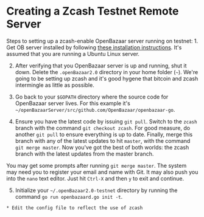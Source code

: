 # Creating a Zcash Testnet Remote Server

Steps to setting up a zcash-enable OpenBazaar server running on testnet:
	1. Get OB server installed by following [these installation instructions](https://github.com/OpenBazaar/openbazaar-go/blob/master/docs/install-linux.md).
  It's assumed that you are running a Ubuntu Linux server. 
  
  2. After verifying that you OpenBazaar server is up and running, shut it down.
  Delete the `.openBazaar2.0` directory in your home folder (`~`).
  We're going to be setting up zcash and it's good hygene that bitcoin and zcash intermingle as little as possible.
  
  3. Go back to your `$GOPATH` directory where the source code for OpenBazaar server lives.
  For this example it's `~/openBazaarServer/src/github.com/OpenBazaar/openbazaar-go`. 
  
  4. Ensure you have the latest code by issuing `git pull`. Switch to the `zcash` branch with the
  command `git checkout zcash`. For good measure, do another `git pull` to ensure everything is
  up to date. Finally, merge this branch with any of the latest updates to hit `master`, with the
  command `git merge master`. Now you've got the best of both worlds: the zcash branch with the latest
  updates from the master branch.
  
  You may get some prompts after running `git merge master`. The system may need you to register
  your email and name with Git. It may also push you into the `nano` text editor. Just hit `Ctrl-X`
  and then `y` to exit and continue.
  
  5. Initialize your `~/.openBazaar2.0-testnet` directory by running the command `go run openbazaard.go init -t`.
  
	* Edit the config file to reflect the use of zcash


